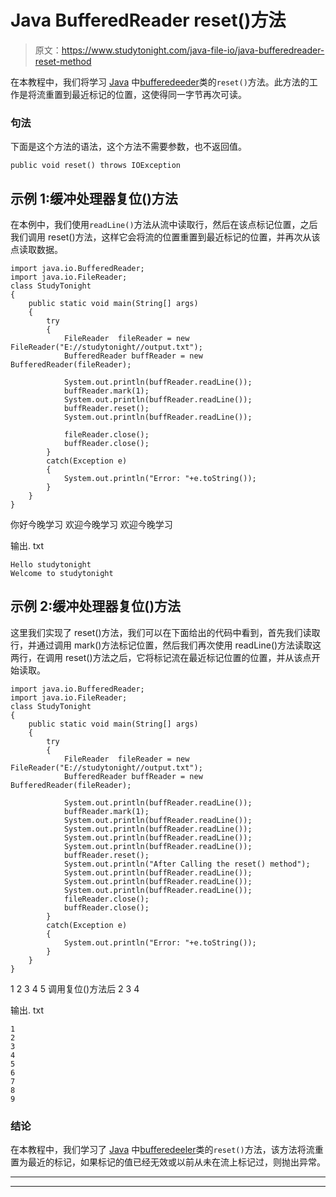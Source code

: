 # Java BufferedReader reset()方法

> 原文：<https://www.studytonight.com/java-file-io/java-bufferedreader-reset-method>

在本教程中，我们将学习 [Java](https://www.studytonight.com/java/) 中[bufferedeeder](https://www.studytonight.com/java/java-io-stream.php)类的`reset()`方法。此方法的工作是将流重置到最近标记的位置，这使得同一字节再次可读。

### 句法

下面是这个方法的语法，这个方法不需要参数，也不返回值。

```
public void reset() throws IOException 
```

## 示例 1:缓冲处理器复位()方法

在本例中，我们使用`readLine()`方法从流中读取行，然后在该点标记位置，之后我们调用 reset()方法，这样它会将流的位置重置到最近标记的位置，并再次从该点读取数据。

```
import java.io.BufferedReader;
import java.io.FileReader;
class StudyTonight
{
	public static void main(String[] args)  
	{ 
		try 
		{
			FileReader	fileReader = new FileReader("E://studytonight//output.txt"); 
			BufferedReader buffReader = new BufferedReader(fileReader);

			System.out.println(buffReader.readLine());  
			buffReader.mark(1);  
			System.out.println(buffReader.readLine());  
			buffReader.reset();  
			System.out.println(buffReader.readLine());  

			fileReader.close();
			buffReader.close();			
		}
		catch(Exception e)
		{
			System.out.println("Error: "+e.toString());
		}
	} 
}
```

你好今晚学习
欢迎今晚学习
欢迎今晚学习

输出. txt

```
Hello studytonight
Welcome to studytonight 
```

## 示例 2:缓冲处理器复位()方法

这里我们实现了 reset()方法，我们可以在下面给出的代码中看到，首先我们读取行，并通过调用 mark()方法标记位置，然后我们再次使用 readLine()方法读取这两行，在调用 reset()方法之后，它将标记流在最近标记位置的位置，并从该点开始读取。

```
import java.io.BufferedReader;
import java.io.FileReader;
class StudyTonight
{
	public static void main(String[] args)  
	{ 
		try 
		{
			FileReader	fileReader = new FileReader("E://studytonight//output.txt"); 
			BufferedReader buffReader = new BufferedReader(fileReader);

			System.out.println(buffReader.readLine());  
			buffReader.mark(1);  
			System.out.println(buffReader.readLine());  
			System.out.println(buffReader.readLine());  
			System.out.println(buffReader.readLine());  
			System.out.println(buffReader.readLine());  
			buffReader.reset();
			System.out.println("After Calling the reset() method");
			System.out.println(buffReader.readLine());  
			System.out.println(buffReader.readLine());  
			System.out.println(buffReader.readLine());  
			fileReader.close();
			buffReader.close();			
		}
		catch(Exception e)
		{
			System.out.println("Error: "+e.toString());
		}
	} 
}
```

1
2
3
4
5
调用复位()方法后
2
3
4

输出. txt

```
1
2
3
4
5
6
7
8
9
```

### 结论

在本教程中，我们学习了 [Java](https://www.studytonight.com/java/) 中[bufferedeeler](https://www.studytonight.com/java/java-io-stream.php)类的`reset()`方法，该方法将流重置为最近的标记，如果标记的值已经无效或以前从未在流上标记过，则抛出异常。

* * *

* * *